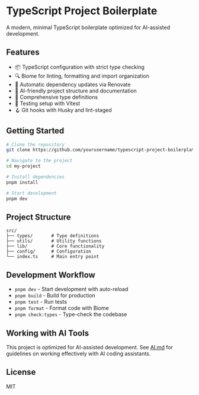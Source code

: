 # TypeScript Project Boilerplate

A modern, minimal TypeScript boilerplate optimized for AI-assisted development.

## Features

- 📦 TypeScript configuration with strict type checking
- 🔍 Biome for linting, formatting and import organization
- 🔄 Automatic dependency updates via Renovate
- 🤖 AI-friendly project structure and documentation
- 📝 Comprehensive type definitions
- 🧪 Testing setup with Vitest
- 🪝 Git hooks with Husky and lint-staged

## Getting Started

```bash
# Clone the repository
git clone https://github.com/yourusername/typescript-project-boilerplate.git my-project

# Navigate to the project
cd my-project

# Install dependencies
pnpm install

# Start development
pnpm dev
```

## Project Structure

```
src/
├── types/       # Type definitions
├── utils/       # Utility functions
├── lib/         # Core functionality
├── config/      # Configuration
└── index.ts     # Main entry point
```

## Development Workflow

- `pnpm dev` - Start development with auto-reload
- `pnpm build` - Build for production
- `pnpm test` - Run tests
- `pnpm format` - Format code with Biome
- `pnpm check:types` - Type-check the codebase

## Working with AI Tools

This project is optimized for AI-assisted development. See [AI.md](./AI.md) for guidelines on working effectively with AI coding assistants.

## License

MIT
